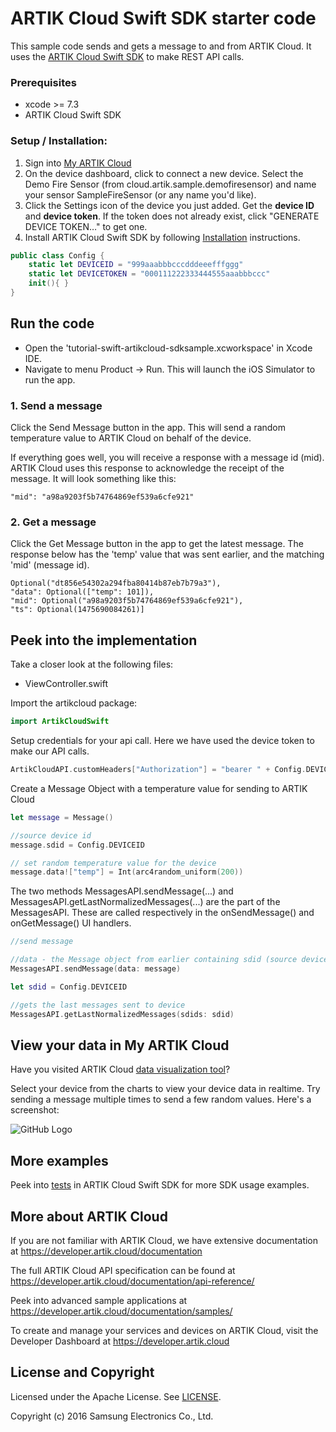 # ARTIK Cloud Swift SDK starter code

This sample code sends and gets a message to and from ARTIK Cloud. It uses the [ARTIK Cloud Swift SDK](https://github.com/artikcloud/artikcloud-swift) to make REST API calls.

### Prerequisites
* xcode >= 7.3
* ARTIK Cloud Swift SDK

### Setup / Installation:

 1. Sign into [My ARTIK Cloud](https://artik.cloud/)
 2. On the device dashboard, click to connect a new device. Select the Demo Fire Sensor (from cloud.artik.sample.demofiresensor) and name your sensor SampleFireSensor (or any name you'd like).
 3. Click the Settings icon of the device you just added. Get the **device ID** and **device token**. If the token does not already exist, click "GENERATE DEVICE TOKEN…" to get one.
 4. Install ARTIK Cloud Swift SDK by following [Installation](https://github.com/artikcloud/artikcloud-swift) instructions.
```swift
public class Config {
    static let DEVICEID = "999aaabbbcccdddeeefffggg"
    static let DEVICETOKEN = "000111222333444555aaabbbccc"
    init(){ }
}
```

## Run the code
  - Open the 'tutorial-swift-artikcloud-sdksample.xcworkspace' in Xcode IDE.
  - Navigate to menu Product -> Run. This will launch the iOS Simulator to run the app.

### 1. Send a message 
Click the Send Message button in the app.  This will send a random temperature value to ARTIK Cloud on behalf of the device. 

If everything goes well, you will receive a response with a message id (mid). ARTIK Cloud uses this response to acknowledge the receipt of the message.   It will look something like this:
```
"mid": "a98a9203f5b74764869ef539a6cfe921"
```

### 2. Get a message
Click the Get Message button in the app to get the latest message. The response below has the 'temp' value that was sent earlier, and the matching 'mid' (message id).

```
Optional("dt856e54302a294fba80414b87eb7b79a3"), 
"data": Optional(["temp": 101]), 
"mid": Optional("a98a9203f5b74764869ef539a6cfe921"), 
"ts": Optional(1475690084261)]
```

## Peek into the implementation
Take a closer look at the following files:
* ViewController.swift 

Import the artikcloud package:

```swift
import ArtikCloudSwift
```

Setup credentials for your api call. Here we have used the device token to make our API calls.

```swift
ArtikCloudAPI.customHeaders["Authorization"] = "bearer " + Config.DEVICETOKEN
```

Create a Message Object with a temperature value for sending to ARTIK Cloud 
```swift
let message = Message()

//source device id
message.sdid = Config.DEVICEID

// set random temperature value for the device
message.data!["temp"] = Int(arc4random_uniform(200))
```

The two methods MessagesAPI.sendMessage(...) and MessagesAPI.getLastNormalizedMessages(...) are the part of the MessagesAPI. These are called respectively in the onSendMessage() and onGetMessage() UI handlers.

```swift
//send message

//data - the Message object from earlier containing sdid (source device id) and the random temperature value
MessagesAPI.sendMessage(data: message)
```

```swift
let sdid = Config.DEVICEID

//gets the last messages sent to device
MessagesAPI.getLastNormalizedMessages(sdids: sdid)
```

## View your data in My ARTIK Cloud

Have you visited ARTIK Cloud [data visualization tool](https://artik.cloud/my/data)?

Select your device from the charts to view your device data in realtime.   Try sending a message multiple times to send a few random values.  Here's a screenshot:

![GitHub Logo](https://github.com/artikcloud/tutorial-python-sdksample/blob/master/img/screenshot-firesensor-datachart.png)

## More examples

Peek into [tests](https://github.com/artikcloud/artikcloud-swift/tree/master/ArtikCloudTests/ArtikCloudClientTests) in ARTIK Cloud Swift SDK for more SDK usage examples.

More about ARTIK Cloud
---------------

If you are not familiar with ARTIK Cloud, we have extensive documentation at https://developer.artik.cloud/documentation

The full ARTIK Cloud API specification can be found at https://developer.artik.cloud/documentation/api-reference/

Peek into advanced sample applications at https://developer.artik.cloud/documentation/samples/

To create and manage your services and devices on ARTIK Cloud, visit the Developer Dashboard at https://developer.artik.cloud

License and Copyright
---------------------

Licensed under the Apache License. See [LICENSE](LICENSE).

Copyright (c) 2016 Samsung Electronics Co., Ltd.

